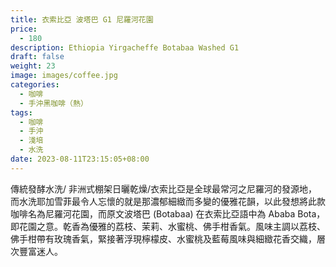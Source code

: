 ```yaml
---
title: 衣索比亞 波塔巴 G1 尼羅河花園
price:
  - 180
description: Ethiopia Yirgacheffe Botabaa Washed G1
draft: false
weight: 23
image: images/coffee.jpg
categories:
  - 咖啡
  - 手沖黑咖啡（熱）
tags:
  - 咖啡
  - 手沖
  - 淺培
  - 水洗
date: 2023-08-11T23:15:05+08:00
---
```

傳統發酵水洗/ 非洲式棚架日曬乾燥/衣索比亞是全球最常河之尼羅河的發源地，而水洗耶加雪菲最令人忘懷的就是那濃郁細緻而多變的優雅花韻，以此發想將此款咖啡名為尼羅河花園，而原文波塔巴 (Botabaa) 在衣索比亞語中為 Ababa Bota，即花園之意。乾香為優雅的荔枝、茉莉、水蜜桃、佛手柑香氣。風味主調以荔枝、佛手柑帶有玫瑰香氣，緊接著浮現檸檬皮、水蜜桃及藍莓風味與細緻花香交織，層次豐富迷人。